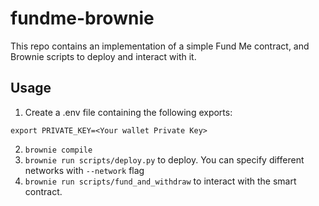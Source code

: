 # fundme-brownie

This repo contains an implementation of a simple Fund Me contract, and Brownie scripts to deploy and interact with it.

## Usage
1. Create a .env file containing the following exports:

`export PRIVATE_KEY=<Your wallet Private Key>`

2. `brownie compile` 
3. `brownie run scripts/deploy.py` to deploy. You can specify different networks with `--network` flag
4. `brownie run scripts/fund_and_withdraw` to interact with the smart contract.
